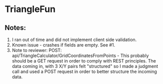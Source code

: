 # TriangleFun
## Notes:
1. I ran out of time and did not implement client side validation.
2. Known issue - crashes if fields are empty. See #1.
3. Note to reviewer: POST: api/TriangleCalculator/GridCoordinatesFromPoints - 
   This probably should be a GET request in order to comply with REST 
   principles. The data coming in, with 3 X/Y pairs felt "structured" 
   so I made a judgment call and used a POST request in order to 
   better structure the incoming data.

